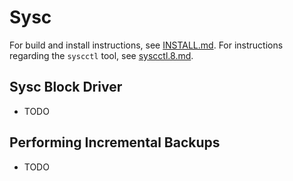 # Sysc

For build and install instructions, see [INSTALL.md](INSTALL.md).
For instructions regarding the `syscctl` tool, see [syscctl.8.md](doc/syscctl.8.md).

## Sysc Block Driver

* TODO

## Performing Incremental Backups

* TODO
